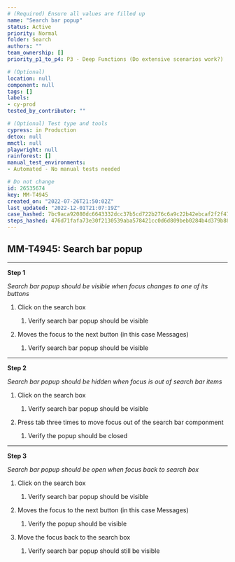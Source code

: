 ```yaml
---
# (Required) Ensure all values are filled up
name: "Search bar popup"
status: Active
priority: Normal
folder: Search
authors: ""
team_ownership: []
priority_p1_to_p4: P3 - Deep Functions (Do extensive scenarios work?)

# (Optional)
location: null
component: null
tags: []
labels: 
- cy-prod
tested_by_contributor: ""

# (Optional) Test type and tools
cypress: in Production
detox: null
mmctl: null
playwright: null
rainforest: []
manual_test_environments:
- Automated - No manual tests needed

# Do not change
id: 26535674
key: MM-T4945
created_on: "2022-07-26T21:50:02Z"
last_updated: "2022-12-01T21:07:19Z"
case_hashed: 7bc9aca92080dc6643332dcc37b5cd722b276c6a9c22b42ebcaf2f2f4750930501a7b18d80117a09a2dc849b78e895b2
steps_hashed: 476d71fafa73e30f2130539aba578421cc0d6d809beb0284b4d379b88bdf68576f41ee86cbcfc500849751eda4a6d0c4
---
```


<!-- (Auto-generated) Based on frontmatter's "key" and "name" -->

## MM-T4945: Search bar popup

---

**Step 1**

_Search bar popup should be visible when focus changes to one of its buttons_

1. Click on the search box

   1. Verify search bar popup should be visible

2. Moves the focus to the next button (in this case Messages)

   1. Verify search bar popup should be visible

---

**Step 2**

_Search bar popup should be hidden when focus is out of search bar items_

1. Click on the search box

   1. Verify search bar popup should be visible

2. Press tab three times to move focus out of the search bar componment

   1. Verify the popup should be closed

---

**Step 3**

_Search bar popup should be open when focus back to search box_

1. Click on the search box

   1. Verify search bar popup should be visible

2. Moves the focus to the next button (in this case Messages)

   1. Verify the popup should be visible

3. Move the focus back to the search box

   1. Verify search bar popup should still be visible
